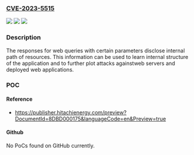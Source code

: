 ### [CVE-2023-5515](https://cve.mitre.org/cgi-bin/cvename.cgi?name=CVE-2023-5515)
![](https://img.shields.io/static/v1?label=Product&message=eSOMS&color=blue)
![](https://img.shields.io/static/v1?label=Version&message=6.0%20&color=brightgreen)
![](https://img.shields.io/static/v1?label=Vulnerability&message=CWE-200%20Exposure%20of%20Sensitive%20Information%20to%20an%20Unauthorized%20Actor&color=brightgreen)

### Description

The responses for web queries with certain parameters disclose internal path of resources. This information can be used to learn internal structure of the application and to further plot attacks againstweb servers and deployed web applications.

### POC

#### Reference
- https://publisher.hitachienergy.com/preview?DocumentId=8DBD000175&languageCode=en&Preview=true

#### Github
No PoCs found on GitHub currently.

